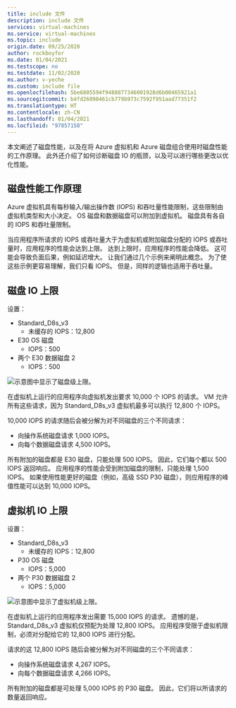 ```yaml
---
title: include 文件
description: include 文件
services: virtual-machines
ms.service: virtual-machines
ms.topic: include
origin.date: 09/25/2020
author: rockboyfor
ms.date: 01/04/2021
ms.testscope: no
ms.testdate: 11/02/2020
ms.author: v-yeche
ms.custom: include file
ms.openlocfilehash: 5be6805594f9488877346001928d6b00465921a1
ms.sourcegitcommit: b4fd26098461cb779b973c7592f951aad77351f2
ms.translationtype: HT
ms.contentlocale: zh-CN
ms.lasthandoff: 01/04/2021
ms.locfileid: "97857158"
---
```

本文阐述了磁盘性能，以及在将 Azure 虚拟机和 Azure 磁盘组合使用时磁盘性能的工作原理。 此外还介绍了如何诊断磁盘 IO 的瓶颈，以及可以进行哪些更改以优化性能。

## <a name="how-does-disk-performance-work"></a>磁盘性能工作原理
Azure 虚拟机具有每秒输入/输出操作数 (IOPS) 和吞吐量性能限制，这些限制由虚拟机类型和大小决定。 OS 磁盘和数据磁盘可以附加到虚拟机。 磁盘具有各自的 IOPS 和吞吐量限制。

当应用程序所请求的 IOPS 或吞吐量大于为虚拟机或附加磁盘分配的 IOPS 或吞吐量时，应用程序的性能会达到上限。 达到上限时，应用程序的性能会降低。 这可能会导致负面后果，例如延迟增大。 让我们通过几个示例来阐明此概念。 为了使这些示例更容易理解，我们只看 IOPS。 但是，同样的逻辑也适用于吞吐量。

## <a name="disk-io-capping"></a>磁盘 IO 上限

设置：

- Standard_D8s_v3
    - 未缓存的 IOPS：12,800
- E30 OS 磁盘
    - IOPS：500
- 两个 E30 数据磁盘  2
    - IOPS：500

![示意图中显示了磁盘级上限。](media/vm-disk-performance/disk-level-throttling.jpg)

在虚拟机上运行的应用程序向虚拟机发出要求 10,000 个 IOPS 的请求。 VM 允许所有这些请求，因为 Standard_D8s_v3 虚拟机最多可以执行 12,800 个 IOPS。 

10,000 IOPS 的请求随后会被分解为对不同磁盘的三个不同请求：

- 向操作系统磁盘请求 1,000 IOPS。
- 向每个数据磁盘请求 4,500 IOPS。

所有附加的磁盘都是 E30 磁盘，只能处理 500 IOPS。 因此，它们每个都以 500 IOPS 返回响应。 应用程序的性能会受到附加磁盘的限制，只能处理 1,500 IOPS。 如果使用性能更好的磁盘（例如，高级 SSD P30 磁盘），则应用程序的峰值性能可以达到 10,000 IOPS。

## <a name="virtual-machine-io-capping"></a>虚拟机 IO 上限

设置：

- Standard_D8s_v3
    - 未缓存的 IOPS：12,800
- P30 OS 磁盘
    - IOPS：5,000
- 两个 P30 数据磁盘  2
    - IOPS：5,000

![示意图中显示了虚拟机级上限。](media/vm-disk-performance/vm-level-throttling.jpg)

在虚拟机上运行的应用程序发出需要 15,000 IOPS 的请求。 遗憾的是，Standard_D8s_v3 虚拟机仅预配为处理 12,800 IOPS。 应用程序受限于虚拟机限制，必须对分配给它的 12,800 IOPS 进行分配。

请求的这 12,800 IOPS 随后会被分解为对不同磁盘的三个不同请求：

- 向操作系统磁盘请求 4,267 IOPS。
- 向每个数据磁盘请求 4,266 IOPS。

所有附加的磁盘都是可处理 5,000 IOPS 的 P30 磁盘。 因此，它们将以所请求的数量返回响应。
